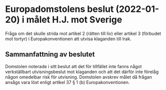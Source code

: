 # Europadomstolens beslut (2022-01-20) i målet H.J. mot Sverige

Fråga om det skulle strida mot artikel 2 (rätten till liv) eller artikel 3 (förbudet mot tortyr) i Europakonventionen att utvisa klaganden till Irak.


## Sammanfattning av beslutet

Domstolen noterade i sitt beslut att det för tillfället inte fanns något verkställbart utvisningsbeslut mot klaganden och att det därför inte förelåg någon omedelbar risk för utvisning. Domstolen avskrev målet då frågan ansågs vara löst enligt artikel 37 § 1 (b) Europakonventionen.
